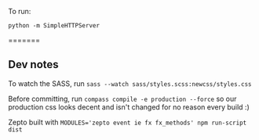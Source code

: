 To run:

`python -m SimpleHTTPServer`

=======
## Dev notes

To watch the SASS, run `sass --watch sass/styles.scss:newcss/styles.css`

Before committing, run `compass compile -e production --force` so our production css looks decent and isn't changed for no reason every build :)

Zepto built with `MODULES='zepto event ie fx fx_methods' npm run-script dist`

